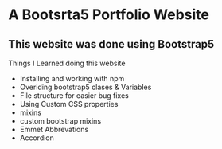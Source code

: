 # A Bootsrta5 Portfolio Website
## This website was done using **Bootstrap5**
Things I Learned doing this website
* Installing and working with npm
* Overiding bootstrap5 clases & Variables
* File structure for easier bug fixes
* Using Custom CSS properties
* mixins
* custom bootstrap mixins
* Emmet Abbrevations
* Accordion